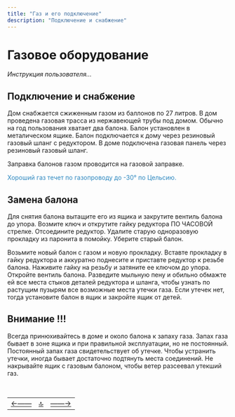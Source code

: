 ```yaml
---
title: "Газ и его подключение"
description: "Подключение и снабжение"
---
```


<div class="navi"><nav id="navi"><!-- js --></nav></div>

# Газовое оборудование 

*Инструкция пользователя…*

## Подключение и снабжение

 Дом снабжается сжиженным газом из баллонов по 27 литров. В дом проведена газовая трасса из нержавеющей трубы под домом. Обычно на год пользования хватает два балона. Балон установлен в металическом ящике. Балон подключается к дому через резиновый газовый шланг с редуктором. В доме подключена газовая панель через резиновый газовый шланг.

 Заправка балонов газом проводится на газовой заправке.

 <span style="color: #2C87BF;">Хороший газ течет по газопроводу до -30° по Цельсию.</span>

## Замена балона

 Для снятия балона вытащите его из ящика и закрутите вентиль балона до упора. Возмите ключ и открутите гайку редуктора ПО ЧАСОВОЙ стрелке. Отсоедините редуктор. Удалите старую одноразовую прокладку из паронита в помойку. Уберите старый балон.

 Возьмите новый балон с газом и новую прокладку. Вставте прокладку в гайку редуктора и аккуратно поднесите и приставте редуктор к резьбе балона. Наживите гайку на резьбу и затяните ее ключом до упора. Откройте вентиль балона. Разведите мыльную пену и обильно обмажте ей все места стыков деталей редуктора и шланга, чтобы узнать по растущим пузырям все возможные места утечки газа. Если утечек нет, тогда установите балон в ящик и закройте ящик от детей. 

## Внимание !!!

 Всегда принюхивайтесь в доме и около балона к запаху газа. Запах газа бывает в зоне ящика и при правильной эксплуатации, но не постоянный. Постоянный запах газа свидетельствует об утечке. Чтобы устранить утечки, иногда бывает достаточно подтянуть места соединений. Не накрывайте ящик с газовым балоном, чтобы ветер разсеевал утекший газ.



<script src="assets/js/navi.js"></script>




<!--ystm_start-->
<br>

 |||| 
 |:---|:---:|---:| 
 [←——](003-generator.md)|[ 🔝 ](#)|[——→](005-devices.md) 

 <br>
<!--ystm_end-->
